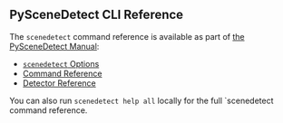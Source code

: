
## PySceneDetect CLI Reference

The `scenedetect` command reference is available as part of [the PySceneDetect Manual](http://manual.scenedetect.com/):

 - [`scenedetect` Options](http://scenedetect.com/projects/Manual/en/latest/cli/global_options.html)
 - [Command Reference](http://scenedetect.com/projects/Manual/en/latest/cli/commands.html)
 - [Detector Reference](http://scenedetect.com/projects/Manual/en/latest/cli/detectors.html)

You can also run `scenedetect help all` locally for the full `scenedetect command reference.
